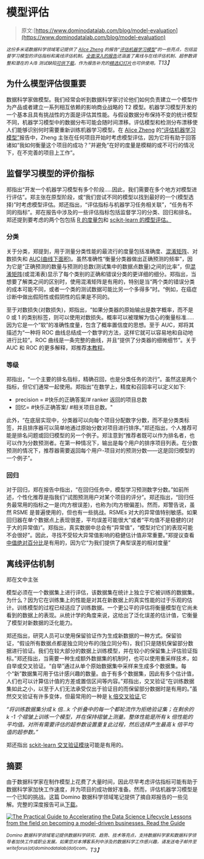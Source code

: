 # 模型评估

> 原文:[https://www.dominodatalab.com/blog/model-evaluation](https://www.dominodatalab.com/blog/model-evaluation)

*<small>这份多米诺数据科学领域笔记提供了 [Alice Zheng](http://alicezheng.org/) 的报告“[评估机器学习模型](https://www.oreilly.com/data/free/evaluating-machine-learning-models.csp)”的一些亮点，包括监督学习模型的评估指标和离线评估机制。[全面深入的报告](https://www.oreilly.com/data/free/evaluating-machine-learning-models.csp)还涵盖了离线与在线评估机制、超参数调整和潜在的 A/B 测试缺陷[可供下载](https://www.oreilly.com/data/free/evaluating-machine-learning-models.csp)。作为报告补充的[精选幻灯片](https://www.slideshare.net/AliceZheng3/evaluating-machine-learning-models-a-beginners-guide)也可供使用。</small>T13】*

## 为什么模型评估很重要

数据科学家做模型。我们经常会听到数据科学家讨论他们如何负责建立一个模型作为产品或者建立一系列相互依赖的影响商业战略的 T2 模型。机器学习模型开发的一个基本且具有挑战性的方面是评估其性能。与假设数据分布保持不变的统计模型不同，机器学习模型中的数据分布可能会随时间漂移。评估模型和检测分布漂移使人们能够识别何时需要重新训练机器学习模型。在 [Alice Zheng](http://alicezheng.org/) 的[“评估机器学习模型”](https://www.oreilly.com/data/free/evaluating-machine-learning-models.csp)报告中，Zheng 主张在任何项目开始时考虑模型评估，因为它将有助于回答诸如“我如何衡量这个项目的成功？”并避免“在好的度量是模糊的或不可行的情况下，在不完善的项目上工作”。

## 监督学习模型的评价指标

郑指出“开发一个机器学习模型有多个阶段…..因此，我们需要在多个地方对模型进行评估”。郑主张在原型阶段，或“我们尝试不同的模型以找到最好的一个(模型选择)”时考虑模型评估。郑还指出，“评估指标与机器学习任务相关联”，“任务有不同的指标”。郑在报告中涉及的一些评估指标包括监督学习的分类、回归和排名。郑还提到要考虑的两个包包括 [R 的度量包](https://cran.r-project.org/web/packages/Metrics/Metrics.pdf)和 [scikit-learn 的模型评估。](http://scikit-learn.org/stable/modules/model_evaluation.html)

### 分类

关于分类，郑提到，用于测量分类性能的最流行的度量包括准确度、[混淆矩阵](https://www.coursera.org/learn/big-data-machine-learning/lecture/o4hXx/confusion-matrix)、对数损失和 [AUC(曲线下面积)](http://www.dataschool.io/roc-curves-and-auc-explained/)。虽然准确性“衡量分类器做出正确预测的频率”，因为它是“正确预测的数量与预测的总数(测试集中的数据点数量)之间的比率”，但[混淆矩阵](http://www.dataschool.io/simple-guide-to-confusion-matrix-terminology/)(或混淆表)显示了每个类别的正确和错误分类的更详细的细分。郑指出，当想要了解类之间的区别时，使用混淆矩阵是有用的，特别是当“两个类的错误分类的成本可能不同，或者一个类的测试数据可能比另一个多得多”时。“例如，在癌症诊断中做出假阳性或假阴性的后果是不同的。

至于对数损失(对数损失)，郑指出，“如果分类器的原始输出是数字概率，而不是 0 或 1 的类别标签，则可以使用对数损失。概率可以被理解为信心的衡量标准…..因为它是一个“软”的准确性度量，包含了概率置信度的思想。至于 AUC，郑将其描述为“一种将 ROC 曲线总结成一个数字的方法，这样它就可以容易地和自动地进行比较”。ROC 曲线是一条完整的曲线，并且“提供了分类器的细微细节”。关于 AUC 和 ROC 的更多解释，郑推荐[本教程](http://www.dataschool.io/roc-curves-and-auc-explained/)。

### 等级

郑指出，“一个主要的排名指标，精确召回，也是分类任务的流行”。虽然这是两个指标，但它们通常一起使用。郑指出“在数学上，精度和召回率可以定义如下:

*   precision = #快乐的正确答案/# ranker 返回的项目总数
*   回忆= #快乐正确答案/ #相关项目总数。"

此外，“在底层实现中，分类器可以向每个项目分配数字分数，而不是分类类标签，并且排序器可以简单地通过原始分数对项目进行排序。”郑还指出，个人推荐可能是排名问题或回归模型的另一个例子。郑注意到“推荐者既可以作为排名者，也可以作为分数预测者。在第一种情况下，输出是每个用户的排序项目列表。在分数预测的情况下，推荐器需要返回每个用户-项目对的预测分数——这是回归模型的一个例子”。

### 回归

对于回归，郑在报告中指出，“在回归任务中，模型学习预测数字分数。”如前所述，个性化推荐是指我们“试图预测用户对某个项目的评分”。郑还指出，“回归任务最常用的指标之一是(均方根误差)，也称为(均方根偏差)。然而，郑警告说，虽然 RSME 是普遍使用的，但也有一些挑战。RSMEs 对大的异常值特别敏感。如果回归器在单个数据点上表现很差，平均误差可能很大”或者“平均值不是稳健的(对于大的异常值)”。郑指出，真实数据中总会有“异常值”，“模型对它们的表现可能不会很好”。因此，寻找不受较大异常值影响的稳健估计值非常重要。”郑提议查看[中值绝对百分比](https://arxiv.org/pdf/1605.02541.pdf)是有用的，因为它“为我们提供了典型误差的相对度量”

## 离线评估机制

郑在文中主张

模型必须在一个数据集上进行评估，该数据集在统计上独立于它被训练的数据集。为什么？因为它在训练集上的性能是对其在新数据上的真实性能的过于乐观的估计。训练模型的过程已经适应了训练数据。一个更公平的评估将衡量模型在它尚未看到的数据上的表现。从统计学的角度来说，这给出了泛化误差的估计值，它衡量了模型对新数据的泛化能力。

郑还指出，研究人员可以使用保留验证作为生成新数据的一种方式。保留验证，“假设所有数据点都是独立同分布的(独立同分布)，我们只是随机保留部分数据进行验证。我们在较大部分的数据上训练模型，并在较小的保留集上评估验证指标。”郑还指出，当需要一种生成额外数据集的机制时，也可以使用重采样技术，如自举或交叉验证。“自举”通过从单个原始数据集中采样来生成多个数据集。每个“新”数据集可用于估计感兴趣的数量。由于有多个数据集，因此有多个估计值，人们也可以计算估计值的方差或置信区间等内容。”郑指出，交叉验证“在训练数据集如此之小，以至于人们无法承受仅出于验证目的而保留部分数据时是有用的。”虽然交叉验证有许多变体，但最常用的一种是 [k 倍交叉验证](https://en.wikipedia.org/wiki/Cross-validation_(statistics)#k-fold_cross-validation),它

*“将训练数据集分成 k 倍…k 个折叠中的每一个都轮流作为拒绝验证集；在剩余的 k -1 个褶皱上训练一个模型，并在保持褶皱上测量。整体性能是所有 k 倍性能的平均值。对所有需要评估的超参数设置重复此过程，然后选择产生最高 k 倍平均值的超参数。”*

郑还指出 [sckit-learn 交叉验证模块](http://scikit-learn.org/stable/modules/cross_validation.html)可能是有用的。

## 摘要

由于数据科学家在制作模型上花费了大量时间，因此尽早考虑评估指标可能有助于数据科学家加快工作速度，并为项目的成功做好准备。然而，评估机器学习模型是一个已知的挑战。这篇 Domino 数据科学领域笔记提供了摘自郑报告的一些见解。完整的深度报告可从[下载](https://www.oreilly.com/data/free/evaluating-machine-learning-models.csp)。

[![The Practical Guide to  Accelerating the Data Science Lifecycle  Lessons from the field on becoming a model-driven businesses.   Read the Guide](../Images/733c37e12c2c7c37295fb3198e3a226a.png)](https://cta-redirect.hubspot.com/cta/redirect/6816846/c77ca351-ae85-425a-9ee3-c264b3bc4a69) 

*<sup>Domino 数据科学领域笔记提供数据科学研究、趋势、技术等亮点，支持数据科学家和数据科学领导者加快工作或职业发展。如果您对本博客系列中涉及的数据科学工作感兴趣，请发送电子邮件至 writeforus(at)dominodatalab(dot)com。</sup>T3】*